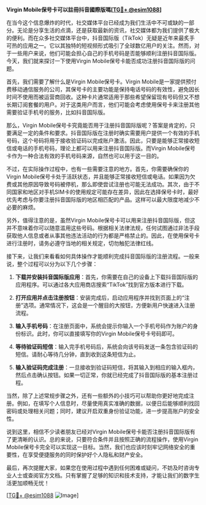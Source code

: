 **Virgin Mobile保号卡可以註冊抖音國際版嗎[[TG💪+ @esim1088](https://t.me/s/esim1088)]**

在当今这个信息爆炸的时代，社交媒体平台已经成为我们生活中不可或缺的一部分。无论是分享生活的点滴，还是获取最新的资讯，社交媒体都为我们提供了极大的便利。而在众多社交媒体平台中，抖音国际版（TikTok）无疑是近年来最炙手可热的应用之一。它以其独特的短视频形式吸引了全球数亿用户的关注。然而，对于一些用户来说，他们可能会担心自己的手机号码是否能够顺利注册抖音国际版。今天，我们就来探讨一下使用Virgin Mobile保号卡能否成功注册抖音国际版的问题。

首先，我们需要了解什么是Virgin Mobile保号卡。Virgin Mobile是一家提供预付费移动通信服务的公司，其保号卡的主要功能是保持电话号码的有效性，避免因长时间不使用而被运营商回收。这种卡片通常适用于那些希望保留现有号码但又不想长期订阅套餐的用户。对于这类用户而言，他们可能会考虑使用保号卡来注册其他需要验证手机号的服务，比如抖音国际版。

那么，Virgin Mobile保号卡究竟能否用于注册抖音国际版呢？答案是肯定的，只要满足一定的条件和要求。抖音国际版在注册时确实需要用户提供一个有效的手机号码，这个号码将用于接收验证码以完成账户激活。因此，只要是能够正常接收短信或电话的手机号码，理论上都可以用来注册抖音国际版。而Virgin Mobile保号卡作为一种合法有效的手机号码来源，自然也可以用于这一目的。

不过，在实际操作过程中，也有一些需要注意的地方。首先，你需要确保你的Virgin Mobile保号卡处于活跃状态，并且能够正常接收短信或电话。如果因为欠费或其他原因导致号码被停机，那么即使尝试注册也可能无法成功。其次，由于不同国家和地区对手机SIM卡的使用规定可能存在差异，因此在选择保号卡时，最好优先考虑与你要注册抖音国际版的地区相匹配的产品。这样可以最大限度地减少不必要的麻烦。

另外，值得注意的是，虽然Virgin Mobile保号卡可以用来注册抖音国际版，但这并不意味着你可以随意滥用这些号码。根据相关法律法规，任何试图通过非法手段获取他人信息或者从事其他违法活动的行为都是严格禁止的。因此，在使用保号卡进行注册时，请务必遵守当地的相关规定，切勿触犯法律红线。

接下来，让我们来看看如何具体操作才能顺利完成抖音国际版的注册流程。一般来说，整个过程可以分为以下几个步骤：

1. **下载并安装抖音国际版应用**：首先，你需要在自己的设备上下载抖音国际版的应用程序。可以通过各大应用商店搜索“TikTok”找到官方版本进行下载。

2. **打开应用并点击注册按钮**：安装完成后，启动应用程序并找到页面上的“注册”选项。通常情况下，这会是一个醒目的大按钮，方便新用户快速进入注册流程。

3. **输入手机号码**：在注册页面中，系统会提示你输入一个手机号码作为账户的身份标识。此时，你可以直接填写你的Virgin Mobile保号卡号码即可。

4. **等待验证码短信**：输入完手机号码后，系统会向该号码发送一条包含验证码的短信。请耐心等待几分钟，直到收到这条短信为止。

5. **输入验证码完成注册**：一旦接收到验证码短信，将其输入到相应的输入框内，然后点击确认按钮。如果一切正常，你就已经完成了抖音国际版的基本注册过程。

当然，除了上述常规步骤之外，还有一些额外的小技巧可以帮助你更好地完成注册。例如，在填写个人信息时，尽量使用真实准确的数据，以便日后能够顺利找回密码或处理相关问题；同时，建议开启双重身份验证功能，进一步提高账户的安全性。

说到这里，相信不少读者朋友已经对Virgin Mobile保号卡能否注册抖音国际版有了更清晰的认识。总的来说，只要符合条件并且按照正确的流程操作，使用Virgin Mobile保号卡完全可以实现这一目标。当然，我们也应该时刻牢记网络安全的重要性，在享受便捷服务的同时保护好个人隐私和财产安全。

最后，再次提醒大家，如果您在使用过程中遇到任何困难或疑问，不妨及时咨询专业人士或查阅官方文档。只有掌握了足够的知识和技术支持，才能让我们的数字生活更加顺畅无忧！

[[TG💪+ @esim1088](https://t.me/s/esim1088) ![Image](https://i.postimg.cc/4NQfJmqS/Snipaste-2025-05-13-00-14-12.png)]